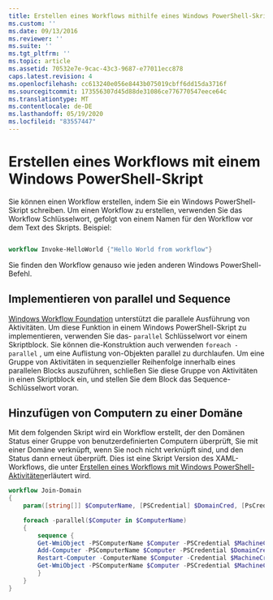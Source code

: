 ```yaml
---
title: Erstellen eines Workflows mithilfe eines Windows PowerShell-Skripts | Microsoft-Dokumentation
ms.custom: ''
ms.date: 09/13/2016
ms.reviewer: ''
ms.suite: ''
ms.tgt_pltfrm: ''
ms.topic: article
ms.assetid: 70532e7e-9cac-43c3-9687-e77011ecc878
caps.latest.revision: 4
ms.openlocfilehash: cc613240e056e8443b075019cbff6dd15da3716f
ms.sourcegitcommit: 173556307d45d88de31086ce776770547eece64c
ms.translationtype: MT
ms.contentlocale: de-DE
ms.lasthandoff: 05/19/2020
ms.locfileid: "83557447"
---
```

# <a name="creating-a-workflow-by-using-a-windows-powershell-script"></a>Erstellen eines Workflows mit einem Windows PowerShell-Skript

Sie können einen Workflow erstellen, indem Sie ein Windows PowerShell-Skript schreiben. Um einen Workflow zu erstellen, verwenden Sie das Workflow Schlüsselwort, gefolgt von einem Namen für den Workflow vor dem Text des Skripts. Beispiel:

```powershell

workflow Invoke-HelloWorld {"Hello World from workflow"}
```

Sie finden den Workflow genauso wie jeden anderen Windows PowerShell-Befehl.

## <a name="implementing-parallel-and-sequence"></a>Implementieren von parallel und Sequence

[Windows Workflow Foundation](/previous-versions/dotnet/netframework-3.5/ms735967(v=vs.90)) unterstützt die parallele Ausführung von Aktivitäten. Um diese Funktion in einem Windows PowerShell-Skript zu implementieren, verwenden Sie das- `parallel` Schlüsselwort vor einem Skriptblock. Sie können die-Konstruktion auch verwenden `foreach -parallel` , um eine Auflistung von-Objekten parallel zu durchlaufen. Um eine Gruppe von Aktivitäten in sequenzieller Reihenfolge innerhalb eines parallelen Blocks auszuführen, schließen Sie diese Gruppe von Aktivitäten in einen Skriptblock ein, und stellen Sie dem Block das Sequence-Schlüsselwort voran.

## <a name="joining-computers-to-a-domain"></a>Hinzufügen von Computern zu einer Domäne

Mit dem folgenden Skript wird ein Workflow erstellt, der den Domänen Status einer Gruppe von benutzerdefinierten Computern überprüft, Sie mit einer Domäne verknüpft, wenn Sie noch nicht verknüpft sind, und den Status dann erneut überprüft.
Dies ist eine Skript Version des XAML-Workflows, die unter [Erstellen eines Workflows mit Windows PowerShell-Aktivitäten](./creating-a-workflow-with-windows-powershell-activities.md)erläutert wird.

```powershell
workflow Join-Domain
{
    param([string[]] $ComputerName, [PSCredential] $DomainCred, [PsCredential] $MachineCred)

    foreach -parallel($Computer in $ComputerName)
    {
        sequence {
        Get-WmiObject -PSComputerName $Computer -PSCredential $MachineCred
        Add-Computer -PSComputerName $Computer -PSCredential $DomainCred
        Restart-Computer -ComputerName $Computer -Credential $MachineCred -For PowerShell -Force -Wait -PSComputerName ""
        Get-WmiObject -PSComputerName $Computer -PSCredential $MachineCred
        }
    }
}
```
